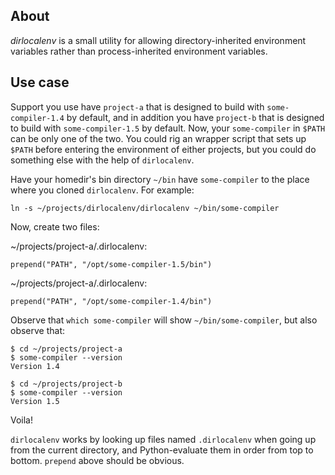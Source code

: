 About
-----

*dirlocalenv* is a small utility for allowing directory-inherited
environment variables rather than process-inherited environment
variables.

Use case
--------

Support you use have `project-a` that is designed to build with
`some-compiler-1.4` by default, and in addition you have `project-b`
that is designed to build with `some-compiler-1.5` by default. Now,
your `some-compiler` in `$PATH` can be only one of the two. You
could rig an wrapper script that sets up `$PATH` before entering
the environment of either projects, but you could do something else
with the help of `dirlocalenv`.

Have your homedir's bin directory `~/bin` have `some-compiler` to
the place where you cloned `dirlocalenv`. For example:

    ln -s ~/projects/dirlocalenv/dirlocalenv ~/bin/some-compiler

Now, create two files:

~/projects/project-a/.dirlocalenv:

    prepend("PATH", "/opt/some-compiler-1.5/bin")

~/projects/project-a/.dirlocalenv:

    prepend("PATH", "/opt/some-compiler-1.4/bin")

Observe that `which some-compiler` will show `~/bin/some-compiler`, 
but also observe that:

    $ cd ~/projects/project-a
    $ some-compiler --version
	Version 1.4

    $ cd ~/projects/project-b
    $ some-compiler --version
	Version 1.5

Voila!

`dirlocalenv` works by looking up files named `.dirlocalenv` when
going up from the current directory, and Python-evaluate them in
order from top to bottom. `prepend` above should be obvious.
